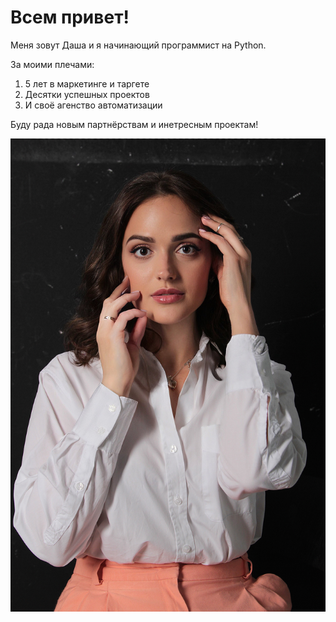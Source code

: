 # Всем привет!

Меня зовут Даша и я начинающий программист на Python.


За моими плечами:
1. 5 лет в маркетинге и таргете
2. Десятки успешных проектов
3. И своё агенство автоматизации

Буду рада новым партнёрствам и инетресным проектам! 

![avatar](/me.JPEG)